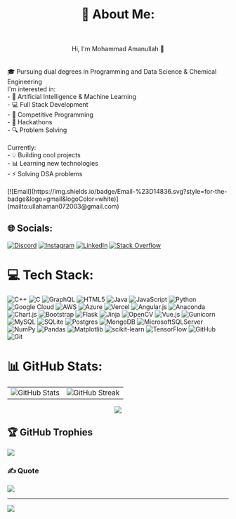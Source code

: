 
#  <div align="center"> 💫 About Me:<br><br>
<div align="center">
Hi, I'm Mohammad Amanullah 👋 </div>
<br><br>🎓 Pursuing dual degrees in Programming and Data Science & Chemical Engineering<br>I'm interested in:<br>- 🤖 Artificial Intelligence & Machine Learning<br>- 💻 Full Stack Development<br>- 🚀 Competitive Programming<br>- 🌟 Hackathons<br>- 🔍 Problem Solving<br><br>Currently:<br>- 💡 Building cool projects<br>- 📊 Learning new technologies<br>- ⚡ Solving DSA problems<br><br>
[![Email](https://img.shields.io/badge/Email-%23D14836.svg?style=for-the-badge&logo=gmail&logoColor=white)](mailto:ullahaman072003@gmail.com)



## 🌐 Socials:
[![Discord](https://img.shields.io/badge/Discord-%237289DA.svg?logo=discord&logoColor=white)](https://discord.gg/mamanullah) [![Instagram](https://img.shields.io/badge/Instagram-%23E4405F.svg?logo=Instagram&logoColor=white)](https://instagram.com/m.amanullah7) [![LinkedIn](https://img.shields.io/badge/LinkedIn-%230077B5.svg?logo=linkedin&logoColor=white)](https://linkedin.com/in/mamanullah7) [![Stack Overflow](https://img.shields.io/badge/-Stackoverflow-FE7A16?logo=stack-overflow&logoColor=white)](https://stackoverflow.com/users/28993839) 

# 💻 Tech Stack:
![C++](https://img.shields.io/badge/c++-%2300599C.svg?style=for-the-badge&logo=c%2B%2B&logoColor=white) ![C](https://img.shields.io/badge/c-%2300599C.svg?style=for-the-badge&logo=c&logoColor=white) ![GraphQL](https://img.shields.io/badge/-GraphQL-E10098?style=for-the-badge&logo=graphql&logoColor=white) ![HTML5](https://img.shields.io/badge/html5-%23E34F26.svg?style=for-the-badge&logo=html5&logoColor=white) ![Java](https://img.shields.io/badge/java-%23ED8B00.svg?style=for-the-badge&logo=openjdk&logoColor=white) ![JavaScript](https://img.shields.io/badge/javascript-%23323330.svg?style=for-the-badge&logo=javascript&logoColor=%23F7DF1E) ![Python](https://img.shields.io/badge/python-3670A0?style=for-the-badge&logo=python&logoColor=ffdd54) ![Google Cloud](https://img.shields.io/badge/GoogleCloud-%234285F4.svg?style=for-the-badge&logo=google-cloud&logoColor=white) ![AWS](https://img.shields.io/badge/AWS-%23FF9900.svg?style=for-the-badge&logo=amazon-aws&logoColor=white) ![Azure](https://img.shields.io/badge/azure-%230072C6.svg?style=for-the-badge&logo=microsoftazure&logoColor=white) ![Vercel](https://img.shields.io/badge/vercel-%23000000.svg?style=for-the-badge&logo=vercel&logoColor=white) ![Angular.js](https://img.shields.io/badge/angular.js-%23E23237.svg?style=for-the-badge&logo=angularjs&logoColor=white) ![Anaconda](https://img.shields.io/badge/Anaconda-%2344A833.svg?style=for-the-badge&logo=anaconda&logoColor=white) ![Chart.js](https://img.shields.io/badge/chart.js-F5788D.svg?style=for-the-badge&logo=chart.js&logoColor=white) ![Bootstrap](https://img.shields.io/badge/bootstrap-%238511FA.svg?style=for-the-badge&logo=bootstrap&logoColor=white) ![Flask](https://img.shields.io/badge/flask-%23000.svg?style=for-the-badge&logo=flask&logoColor=white) ![Jinja](https://img.shields.io/badge/jinja-white.svg?style=for-the-badge&logo=jinja&logoColor=black) ![OpenCV](https://img.shields.io/badge/opencv-%23white.svg?style=for-the-badge&logo=opencv&logoColor=white) ![Vue.js](https://img.shields.io/badge/vue.js-%2335495e.svg?style=for-the-badge&logo=vuedotjs&logoColor=%234FC08D) ![Gunicorn](https://img.shields.io/badge/gunicorn-%298729.svg?style=for-the-badge&logo=gunicorn&logoColor=white) ![MySQL](https://img.shields.io/badge/mysql-4479A1.svg?style=for-the-badge&logo=mysql&logoColor=white) ![SQLite](https://img.shields.io/badge/sqlite-%2307405e.svg?style=for-the-badge&logo=sqlite&logoColor=white) ![Postgres](https://img.shields.io/badge/postgres-%23316192.svg?style=for-the-badge&logo=postgresql&logoColor=white) ![MongoDB](https://img.shields.io/badge/MongoDB-%234ea94b.svg?style=for-the-badge&logo=mongodb&logoColor=white) ![MicrosoftSQLServer](https://img.shields.io/badge/Microsoft%20SQL%20Server-CC2927?style=for-the-badge&logo=microsoft%20sql%20server&logoColor=white) ![NumPy](https://img.shields.io/badge/numpy-%23013243.svg?style=for-the-badge&logo=numpy&logoColor=white) ![Pandas](https://img.shields.io/badge/pandas-%23150458.svg?style=for-the-badge&logo=pandas&logoColor=white) ![Matplotlib](https://img.shields.io/badge/Matplotlib-%23ffffff.svg?style=for-the-badge&logo=Matplotlib&logoColor=black) ![scikit-learn](https://img.shields.io/badge/scikit--learn-%23F7931E.svg?style=for-the-badge&logo=scikit-learn&logoColor=white) ![TensorFlow](https://img.shields.io/badge/TensorFlow-%23FF6F00.svg?style=for-the-badge&logo=TensorFlow&logoColor=white) ![GitHub](https://img.shields.io/badge/github-%23121011.svg?style=for-the-badge&logo=github&logoColor=white) ![Git](https://img.shields.io/badge/git-%23F05033.svg?style=for-the-badge&logo=git&logoColor=white)

# 📊 GitHub Stats:
<div align="center">
  <table >
    <tr >
      <td >
        <img src="https://github-readme-stats.vercel.app/api?username=mAmanullah7&theme=dark&hide_border=false&include_all_commits=true&count_private=true" alt="GitHub Stats" />
      </td>
      <td>
        <img src="https://github-readme-streak-stats.herokuapp.com/?user=mAmanullah7&theme=dark&hide_border=false" alt="GitHub Streak" />
      </td>
    </tr>
  </table>
</div>


<div align="center">
  
![](https://github-readme-stats.vercel.app/api/top-langs/?username=mAmanullah7&theme=dark&hide_border=false&include_all_commits=true&count_private=true&layout=compact)

</div>

## 🏆 GitHub Trophies
![](https://github-profile-trophy.vercel.app/?username=mAmanullah7&theme=radical&no-frame=false&no-bg=false&margin-w=4)


### ✍️ Quote 
![](https://quotes-github-readme.vercel.app/api?type=horizontal&theme=tokyonight) 

---
[![](https://visitcount.itsvg.in/api?id=mAmanullah7&icon=10&color=1)](https://visitcount.itsvg.in)


